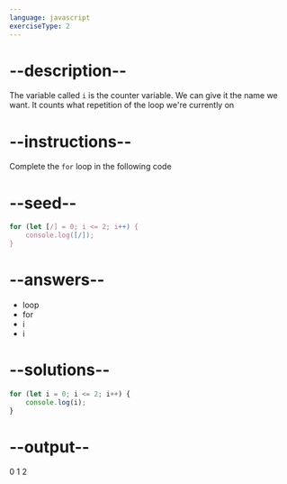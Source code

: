 ```yaml
---
language: javascript
exerciseType: 2
---
```


# --description--

The variable called `i` is the counter variable.
We can give it the name we want.
It counts what repetition of the loop we're currently on

# --instructions--

Complete the `for` loop in the following code

# --seed--

```javascript
for (let [/] = 0; i <= 2; i++) {
    console.log([/]);
}
```

# --answers--

- loop
- for
- i
- i

# --solutions--

```javascript
for (let i = 0; i <= 2; i++) {
    console.log(i);
}
```

# --output--

0
1
2
